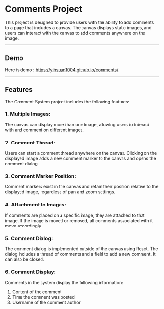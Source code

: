 # Comments Project
This project is designed to provide users with the ability to add comments to a page that includes a canvas. The canvas displays static images, and users can interact with the canvas to add comments anywhere on the image.

---
## Demo
Here is demo :
https://yihsuan1004.github.io/comments/

---
## Features
The Comment System project includes the following features:
### 1. Multiple Images: 
The canvas can display more than one image, allowing users to interact with and comment on different images.
### 2. Comment Thread: 
Users can start a comment thread anywhere on the canvas. Clicking on the displayed image adds a new comment marker to the canvas and opens the comment dialog.
### 3. Comment Marker Position: 
Comment markers exist in the canvas and retain their position relative to the displayed image, regardless of pan and zoom settings.

### 4. Attachment to Images: 
If comments are placed on a specific image, they are attached to that image. If the image is moved or removed, all comments associated with it move accordingly.
### 5. Comment Dialog: 
The comment dialog is implemented outside of the canvas using React. The dialog includes a thread of comments and a field to add a new comment. It can also be closed.
### 6. Comment Display: 
Comments in the system display the following information:
1. Content of the comment
2. Time the comment was posted
3. Username of the comment author
